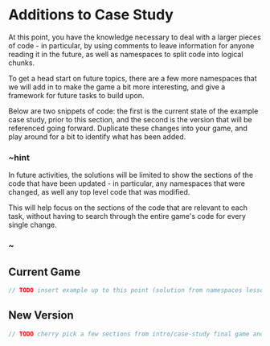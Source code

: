 # Additions to Case Study

At this point, you have the knowledge necessary to deal with a larger pieces of code - in particular, by using comments to leave information for anyone reading it in the future, as well as namespaces to split code into logical chunks.

To get a head start on future topics, there are a few more namespaces that we will add in to make the game a bit more interesting, and give a framework for future tasks to build upon.

Below are two snippets of code: the first is the current state of the example case study, prior to this section, and the second is the version that will be referenced going forward. Duplicate these changes into your game, and play around for a bit to identify what has been added.

### ~hint

In future activities, the solutions will be limited to show the sections of the code that have been updated - in particular, any namespaces that were changed, as well any top level code that was modified.

This will help focus on the sections of the code that are relevant to each task, without having to search through the entire game's code for every single change.

### ~

## Current Game

```typescript
// TODO insert example up to this point (solution from namespaces lesson)
```

## New Version

```typescript
// TODO cherry pick a few sections from intro/case-study final game and bump them up in here.
```